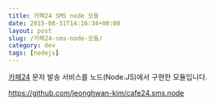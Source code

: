 ```yaml
---
title: 카페24 SMS node 모듈
date: 2015-08-31T14:16:34+00:00
layout: post
slug: /카페24-sms-node-모듈/
category: dev
tags: [nodejs]
---
```


<a href="http://www.cafe24.com">카페24</a> 문자 발송 서비스를 노드(Node.JS)에서 구현한 모듈입니다.

<a href="https://github.com/jeonghwan-kim/cafe24.sms.node">https://github.com/jeonghwan-kim/cafe24.sms.node</a>

&nbsp;
